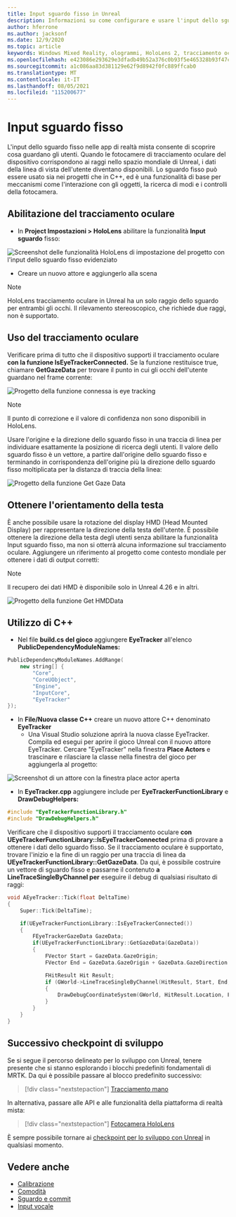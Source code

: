 ```yaml
---
title: Input sguardo fisso in Unreal
description: Informazioni su come configurare e usare l'input dello sguardo fisso con il tracciamento oculare e l'orientamento della testa per HoloLens app in Unreal.
author: hferrone
ms.author: jacksonf
ms.date: 12/9/2020
ms.topic: article
keywords: Windows Mixed Reality, ologrammi, HoloLens 2, tracciamento oculare, input dello sguardo fisso, display montato con la testa, motore Unreal, visore VR di realtà mista, visore VR di realtà mista windows, visore VR di realtà virtuale
ms.openlocfilehash: e423086e293629e3dfadb49b52a376c0b93f5e465328b93f47c2f1e3e0790b63
ms.sourcegitcommit: a1c086aa83d381129e62f9d8942f0fc889ffcab0
ms.translationtype: MT
ms.contentlocale: it-IT
ms.lasthandoff: 08/05/2021
ms.locfileid: "115200677"
---
```

# <a name="gaze-input"></a>Input sguardo fisso

L'input dello sguardo fisso nelle app di realtà mista consente di scoprire cosa guardano gli utenti. Quando le fotocamere di tracciamento oculare del dispositivo corrispondono ai raggi nello spazio mondiale di Unreal, i dati della linea di vista dell'utente diventano disponibili. Lo sguardo fisso può essere usato sia nei progetti che in C++, ed è una funzionalità di base per meccanismi come l'interazione con gli oggetti, la ricerca di modi e i controlli della fotocamera.

## <a name="enabling-eye-tracking"></a>Abilitazione del tracciamento oculare

- In **Project Impostazioni > HoloLens** abilitare la funzionalità **Input sguardo** fisso:

![Screenshot delle funzionalità HoloLens di impostazione del progetto con l'input dello sguardo fisso evidenziato](images/unreal-gaze-img-01.png)

- Creare un nuovo attore e aggiungerlo alla scena

> [!NOTE]
> HoloLens tracciamento oculare in Unreal ha un solo raggio dello sguardo per entrambi gli occhi. Il rilevamento stereoscopico, che richiede due raggi, non è supportato.

## <a name="using-eye-tracking"></a>Uso del tracciamento oculare

Verificare prima di tutto che il dispositivo supporti il tracciamento oculare **con la funzione IsEyeTrackerConnected.**  Se la funzione restituisce true, chiamare **GetGazeData** per trovare il punto in cui gli occhi dell'utente guardano nel frame corrente:

![Progetto della funzione connessa is eye tracking](images/unreal-gaze-img-02.png)

> [!NOTE]
> Il punto di correzione e il valore di confidenza non sono disponibili in HoloLens.

Usare l'origine e la direzione dello sguardo fisso in una traccia di linea per individuare esattamente la posizione di ricerca degli utenti.  Il valore dello sguardo fisso è un vettore, a partire dall'origine dello sguardo fisso e terminando in corrispondenza dell'origine più la direzione dello sguardo fisso moltiplicata per la distanza di traccia della linea:

![Progetto della funzione Get Gaze Data](images/unreal-gaze-img-03.png)

## <a name="getting-head-orientation"></a>Ottenere l'orientamento della testa

È anche possibile usare la rotazione del display HMD (Head Mounted Display) per rappresentare la direzione della testa dell'utente. È possibile ottenere la direzione della testa degli utenti senza abilitare la funzionalità Input sguardo fisso, ma non si otterrà alcuna informazione sul tracciamento oculare.  Aggiungere un riferimento al progetto come contesto mondiale per ottenere i dati di output corretti:

> [!NOTE]
> Il recupero dei dati HMD è disponibile solo in Unreal 4.26 e in altri.

![Progetto della funzione Get HMDData](images/unreal-gaze-img-04.png)

## <a name="using-c"></a>Utilizzo di C++

- Nel file **build.cs del gioco** aggiungere **EyeTracker** all'elenco **PublicDependencyModuleNames:**

```cpp
PublicDependencyModuleNames.AddRange(
    new string[] {
        "Core",
        "CoreUObject",
        "Engine",
        "InputCore",
        "EyeTracker"
});
```

- In **File/Nuova classe C++** creare un nuovo attore C++ denominato **EyeTracker**
    - Una Visual Studio soluzione aprirà la nuova classe EyeTracker. Compila ed esegui per aprire il gioco Unreal con il nuovo attore EyeTracker.  Cercare "EyeTracker" nella finestra **Place Actors** e trascinare e rilasciare la classe nella finestra del gioco per aggiungerla al progetto:

![Screenshot di un attore con la finestra place actor aperta](images/unreal-gaze-img-06.png)

- In **EyeTracker.cpp** aggiungere include per **EyeTrackerFunctionLibrary** e **DrawDebugHelpers:**

```cpp
#include "EyeTrackerFunctionLibrary.h"
#include "DrawDebugHelpers.h"
```

Verificare che il dispositivo supporti il tracciamento oculare **con UEyeTrackerFunctionLibrary::IsEyeTrackerConnected** prima di provare a ottenere i dati dello sguardo fisso.  Se il tracciamento oculare è supportato, trovare l'inizio e la fine di un raggio per una traccia di linea da **UEyeTrackerFunctionLibrary::GetGazeData**. Da qui, è possibile costruire un vettore di sguardo fisso e passarne il contenuto **a LineTraceSingleByChannel per** eseguire il debug di qualsiasi risultato di raggi:

```cpp
void AEyeTracker::Tick(float DeltaTime)
{
    Super::Tick(DeltaTime);

    if(UEyeTrackerFunctionLibrary::IsEyeTrackerConnected())
    {
        FEyeTrackerGazeData GazeData;
        if(UEyeTrackerFunctionLibrary::GetGazeData(GazeData))
        {
            FVector Start = GazeData.GazeOrigin;
            FVector End = GazeData.GazeOrigin + GazeData.GazeDirection * 100;

            FHitResult Hit Result;
            if (GWorld->LineTraceSingleByChannel(HitResult, Start, End, ECollisionChannel::ECC_Visiblity))
            {
                DrawDebugCoordinateSystem(GWorld, HitResult.Location, FQuat::Identity.Rotator(), 10);
            }
        }
    }
}
```

## <a name="next-development-checkpoint"></a>Successivo checkpoint di sviluppo

Se si segue il percorso delineato per lo sviluppo con Unreal, tenere presente che si stanno esplorando i blocchi predefiniti fondamentali di MRTK. Da qui è possibile passare al blocco predefinito successivo:

> [!div class="nextstepaction"]
> [Tracciamento mano](unreal-hand-tracking.md)

In alternativa, passare alle API e alle funzionalità della piattaforma di realtà mista:

> [!div class="nextstepaction"]
> [Fotocamera HoloLens](unreal-hololens-camera.md)

È sempre possibile tornare ai [checkpoint per lo sviluppo con Unreal](unreal-development-overview.md#2-core-building-blocks) in qualsiasi momento.

## <a name="see-also"></a>Vedere anche
* [Calibrazione](/hololens/hololens-calibration)
* [Comodità](../../design/comfort.md)
* [Sguardo e commit](../../design/gaze-and-commit.md)
* [Input vocale](../../out-of-scope/voice-design.md)